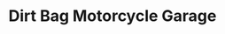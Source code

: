 ---
title: "Dirt Bag Motorcycle Garage"
url: /valdosta/dirt-bag-motorcycle-garage/
shop: motorcycle
---